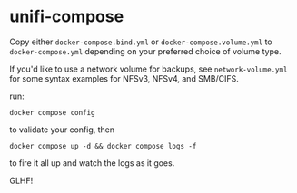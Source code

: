 # unifi-compose

Copy either `docker-compose.bind.yml` or `docker-compose.volume.yml` to `docker-compose.yml` depending on your preferred choice of volume type.

If you'd like to use a network volume for backups, see `network-volume.yml` for some syntax examples for NFSv3, NFSv4, and SMB/CIFS.

run:

```
docker compose config
```

to validate your config, then

```
docker compose up -d && docker compose logs -f
```

to fire it all up and watch the logs as it goes.

GLHF!
